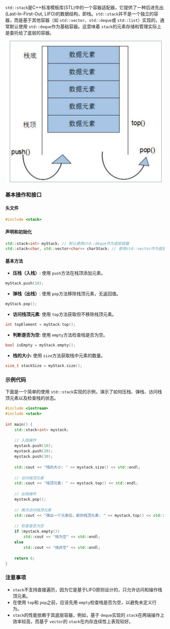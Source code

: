 `std::stack`是C++标准模板库(STL)中的一个容器适配器，它提供了一种后进先出(Last-In-First-Out, LIFO)的数据结构，即栈。`std::stack`并不是一个独立的容器，而是基于其他容器（如 `std::vector`、`std::deque`或 `std::list`）实现的，通常默认使用 `std::deque`作为基础容器。这意味着 `stack`的元素存储和管理实际上是委托给了底层的容器。

![1716808637793](image/stack/1716808637793.png)

### 基本操作和接口

#### 头文件

```cpp
#include <stack>
```

#### 声明和初始化

```cpp
std::stack<int> myStack; // 默认使用std::deque作为底层容器
std::stack<char, std::vector<char>> charStack; // 使用std::vector作为底层容器
```

#### 基本方法

- **压栈（入栈）**: 使用 `push`方法在栈顶添加元素。

```cpp
myStack.push(10);
```

- **弹栈（出栈）**: 使用 `pop`方法移除栈顶元素，无返回值。

```cpp
myStack.pop();
```

- **访问栈顶元素**: 使用 `top`方法获取但不移除栈顶元素。

```cpp
int topElement = myStack.top();
```

- **判断是否为空**: 使用 `empty`方法检查栈是否为空。

```cpp
bool isEmpty = myStack.empty();
```

- **栈的大小**: 使用 `size`方法获取栈中元素的数量。

```cpp
size_t stackSize = myStack.size();
```

### 示例代码

下面是一个简单的使用 `std::stack`实现的示例，演示了如何压栈、弹栈、访问栈顶元素以及检查栈的状态。

```cpp
#include <iostream>
#include <stack>

int main() {
    std::stack<int> mystack;

    // 入栈操作
    mystack.push(10);
    mystack.push(20);
    mystack.push(30);

    std::cout << "栈的大小: " << mystack.size() << std::endl;

    // 访问栈顶元素
    std::cout << "栈顶元素: " << mystack.top() << std::endl;

    // 出栈操作
    mystack.pop();

    // 再次访问栈顶元素
    std::cout << "弹出一个元素后，新的栈顶元素: " << mystack.top() << std::endl;

    // 检查是否为空
    if (mystack.empty())
        std::cout << "栈为空" << std::endl;
    else
        std::cout << "栈非空" << std::endl;

    return 0;
}
```

### 注意事项

- `stack`不支持直接遍历，因为它是基于LIFO原则设计的，只允许访问和操作栈顶元素。
- 在使用 `top`和 `pop`之前，应该先用 `empty`检查栈是否为空，以避免未定义行为。
- `stack`的性能依赖于其底层容器，例如，基于 `deque`实现的 `stack`在两端操作上效率较高，而基于 `vector`的 `stack`在内存连续性上表现较好。
